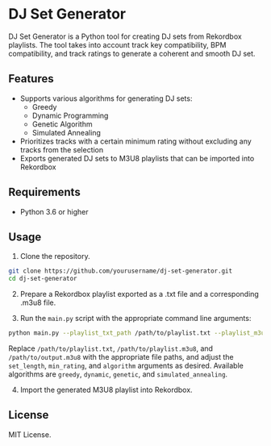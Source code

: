 # DJ Set Generator

DJ Set Generator is a Python tool for creating DJ sets from Rekordbox playlists. The tool takes into account track key compatibility, BPM compatibility, and track ratings to generate a coherent and smooth DJ set.

## Features

-   Supports various algorithms for generating DJ sets:
    -   Greedy
    -   Dynamic Programming
    -   Genetic Algorithm
    -   Simulated Annealing
-   Prioritizes tracks with a certain minimum rating without excluding any tracks from the selection
-   Exports generated DJ sets to M3U8 playlists that can be imported into Rekordbox

## Requirements

-   Python 3.6 or higher

## Usage

1. Clone the repository.

```bash
git clone https://github.com/yourusername/dj-set-generator.git 
cd dj-set-generator
```

2. Prepare a Rekordbox playlist exported as a .txt file and a corresponding .m3u8 file.

3. Run the `main.py` script with the appropriate command line arguments:

```bash
python main.py --playlist_txt_path /path/to/playlist.txt --playlist_m3u8_path /path/to/playlist.m3u8 --output_file /path/to/output.m3u8 --set_length 10 --min_rating 3 --algorithm greedy
```
    
Replace `/path/to/playlist.txt`, `/path/to/playlist.m3u8`, and `/path/to/output.m3u8` with the appropriate file paths, and adjust the `set_length`, `min_rating`, and `algorithm` arguments as desired. Available algorithms are `greedy`, `dynamic`, `genetic`, and `simulated_annealing`.
    
4.  Import the generated M3U8 playlist into Rekordbox.

## License

MIT License.